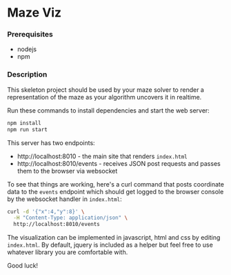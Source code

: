 # Maze Viz

### Prerequisites

* nodejs
* npm

### Description

This skeleton project should be used by your maze solver to render a representation of the maze as your algorithm uncovers it in realtime.

Run these commands to install dependencies and start the web server:

```bash
npm install
npm run start
```

This server has two endpoints:
* http://localhost:8010 - the main site that renders `index.html`
* http://localhost:8010/events - receives JSON post requests and passes them to the browser via websocket

To see that things are working, here's a curl command that posts coordinate data to the `events` endpoint which should get logged to the browser console by the websocket handler in `index.html`:

```bash
curl -d '{"x":4,"y":8}' \
  -H "Content-Type: application/json" \
  http://localhost:8010/events
```

The visualization can be implemented in javascript, html and css by editing `index.html`. By default, jquery is included as a helper but feel free to use whatever library you are comfortable with.

Good luck!
